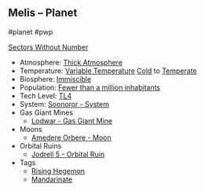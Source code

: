 ## Melis &ndash; Planet

#planet #pwp

[Sectors Without Number](https://sectorswithoutnumber.com/sector/bfDcBzTtgpeyLUfwzjio/planet/Ki0PAiPOtr2OppzCxsKP)

- Atmosphere: [Thick Atmosphere](STARS%20WITHOUT%20NUMBER,%20FREE%20EDITION%20-%20obsidian.md#Thick%20Atmosphere)
- Temperature: [Variable Temperature](STARS%20WITHOUT%20NUMBER,%20FREE%20EDITION%20-%20obsidian.md#Variable%20Temperature.md) [Cold](STARS%20WITHOUT%20NUMBER,%20FREE%20EDITION%20-%20obsidian.md#Cold) to [Temperate](STARS%20WITHOUT%20NUMBER,%20FREE%20EDITION%20-%20obsidian.md#Temperate)
- Biosphere: [Immiscible](STARS%20WITHOUT%20NUMBER,%20FREE%20EDITION%20-%20obsidian.md#Immiscible)
- Population: [Fewer than a million inhabitants](STARS%20WITHOUT%20NUMBER,%20FREE%20EDITION%20-%20obsidian.md#Fewer%20than%20a%20Million)
- Tech Level: [TL4](STARS%20WITHOUT%20NUMBER,%20FREE%20EDITION%20-%20obsidian.md#TL4)
- System: [Soonoror - System](STARS%20WITHOUT%20NUMBER,%20FREE%20EDITION%20-%20obsidian.md#PiratesWithoutPlunder/Soonoror%20-%20System)
- Gas Giant Mines
	- [Lodwar - Gas Giant Mine](STARS%20WITHOUT%20NUMBER,%20FREE%20EDITION%20-%20obsidian.md#PiratesWithoutPlunder/Lodwar%20-%20Gas%20Giant%20Mine)
- Moons
   - [Amedere Orbere - Moon](STARS%20WITHOUT%20NUMBER,%20FREE%20EDITION%20-%20obsidian.md#PiratesWithoutPlunder/Amedere%20Orbere%20-%20Moon)
- Orbital Ruins
   - [Jodrell 5 - Orbital Ruin](STARS%20WITHOUT%20NUMBER,%20FREE%20EDITION%20-%20obsidian.md#PiratesWithoutPlunder/Jodrell%205%20-%20Orbital%20Ruin)
- Tags
   - [Rising Hegemon](STARS%20WITHOUT%20NUMBER,%20FREE%20EDITION%20-%20obsidian.md#Rising%20Hegemon)
   - [Mandarinate](STARS%20WITHOUT%20NUMBER,%20FREE%20EDITION%20-%20obsidian.md#Mandarinate)

